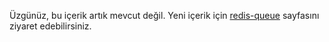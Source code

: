 Üzgünüz, bu içerik artık mevcut değil. Yeni içerik için [redis-queue](https://www.workerman.net/plugin/12) sayfasını ziyaret edebilirsiniz.
